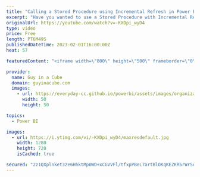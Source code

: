 ```yaml
---
title: "Calling a Stored Procedure using Incremental Refresh in Power BI? We think so!"
excerpt: "Have you wanted to use a Stored Procedure with Incremental Refresh? Patrick has a way that you can do just that!   Sandeep's blog: https://pawarbi.github.io/blog/power%20bi/powerquery/queryfolding/m/optimization/2022/01/25/parameter-valuenativequery-query-folding-where-clause-in-powerbi.html  Stored"
originalUrl: https://youtube.com/watch?v=-KXDpi_wyD4
type: video
price: Free
length: PT6M49S
publishedDateTime: 2023-02-01T16:00:00Z
heat: 57

featuredContent: "<iframe width=\"800\" height=\"500\" frameborder=\"0\" src=\"https://www.youtube.com/embed/-KXDpi_wyD4\" allow=\"accelerometer; autoplay; encrypted-media; gyroscope; picture-in-picture\" allowfullscreen></iframe>"

provider:
  name: Guy in a Cube
  domain: guyinacube.com
  images:
    - url: https://everyday-cc.github.io/powerbi/assets/images/organizations/guyinacube.com-50x50.jpg
      width: 50
      height: 50

topics:
  - Power BI

images:
  - url: https://i.ytimg.com/vi/-KXDpi_wyD4/maxresdefault.jpg
    width: 1280
    height: 720
    isCached: true

secured: "2z1QXplnket3ze6HhktMp0WD+xCGVVFl/tfxpPBeL7artBlOKqKEZKR5rWrSeFTO6kgK1+RSsb8mmRe01K1LN2YvpwMRaY+PbzP+QUd63KqhHXTzCRN80dIdMl/SULlnUPDqfOkdAiNk7pPwyGEduS+Yc/1zibKAhhjGT4skeaEySBTKs1g6yvQhS/HmJAw10LVlSSsKryj+QJRpMBw4Jvm4DS61vqufKvgW6mqgl21QWz/B9JZYKrtasjDF5c8qSdRTOfzLGwgOZAhciz7q1f+2bIPF2IrFQBZCqhdJYJwGYxEbrGVz1jSyMDsMGklSE1IQtdfAfrIub0J6wJspZ31dXevNais+g6pNmW2ISnlknJJogjCGO+swDczaN2Rn8lItFXECGVPsM7ttMB6LUq4qdODCJpBQjcU9oeZNG0o=;5kPz3q17c702E7G4jUpygQ=="
---
```


